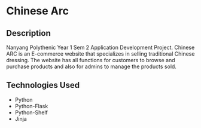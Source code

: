 # Chinese Arc

## Description
Nanyang Polythenic Year 1 Sem 2 Application Development Project.
Chinese ARC is an E-commerce website that specializes in selling traditional Chinese dressing. The website has all functions for customers to browse and purchase products and also for admins to manage the products sold. 

## Technologies Used
- Python
- Python-Flask
- Python-Shelf
- Jinja


